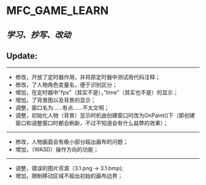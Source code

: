 # MFC_GAME_LEARN     
*学习、抄写、改动*      
--------
## Update:    
      
***     
* 修改，开放了定时器作用，并将原定时器中测试用代码注释；
* 修改，了人物角色变量名，便于识别区分；
* 增加，在定时器中“fps"（其实不是），”time"（其实也不是）的显示；
* 增加，了背景图以及背景的显示；
* 调整，窗口名为……有点……不太文明；
* 调整，初始化人物（背景）显示时机由创建窗口时改为OnPaint()下（即创建窗口和调整窗口时都会刷新，不过不知道会有什么益弊的效果）；
***
* 修改，人物画面会有极小部分超出画布的问题；
* 增加，（WASD）操作方向的功能；      
***
* 调整，错误的图片资源（3.1.png -> 3.1.bmp);     
* 增加，限制移动区域不超出初始的画布边界；   
